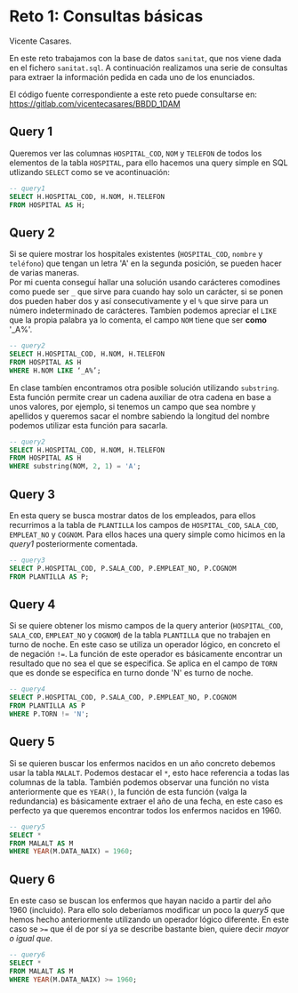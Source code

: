 # Reto 1: Consultas básicas

Vicente Casares.


En este reto trabajamos con la base de datos `sanitat`, que nos viene dada en el fichero `sanitat.sql`. A continuación realizamos una serie de consultas para extraer la información pedida en cada uno de los enunciados.  

El código fuente correspondiente a este reto puede consultarse en: https://gitlab.com/vicentecasares/BBDD_1DAM

## Query 1
Queremos ver las columnas `HOSPITAL_COD`, `NOM` y `TELEFON` de todos los elementos de la tabla `HOSPITAL`, para ello hacemos una query simple en SQL utlizando `SELECT` como se ve acontinuación:

```sql
-- query1
SELECT H.HOSPITAL_COD, H.NOM, H.TELEFON
FROM HOSPITAL AS H;
```

## Query 2
Si se quiere mostrar los hospitales existentes (`HOSPITAL_COD`, `nombre` y `teléfono`) que tengan un letra 'A' en la segunda posición, se pueden hacer de varias maneras.  
Por mi cuenta conseguí hallar una solución usando carácteres comodines como puede ser `_` que sirve para cuando hay solo un carácter, si se ponen dos pueden haber dos y así consecutivamente y el `%` que sirve para un número indeterminado de carácteres. Tambíen podemos apreciar el `LIKE` que la propia palabra ya lo comenta, el campo `NOM` tiene que ser **como** '_A%'.

```sql
-- query2
SELECT H.HOSPITAL_COD, H.NOM, H.TELEFON
FROM HOSPITAL AS H
WHERE H.NOM LIKE ‘_A%’;
```

En clase tambíen encontramos otra posible solución utilizando `substring`. Esta función permite crear un cadena auxiliar de otra cadena en base a unos valores, por ejemplo, si tenemos un campo que sea nombre y apellidos y queremos sacar el nombre sabiendo la longitud del nombre podemos utilizar esta función para sacarla.

```sql
-- query2
SELECT H.HOSPITAL_COD, H.NOM, H.TELEFON
FROM HOSPITAL AS H
WHERE substring(NOM, 2, 1) = 'A';
```

## Query 3
En esta query se busca mostrar datos de los empleados, para ellos recurrimos a la tabla de `PLANTILLA` los campos de `HOSPITAL_COD`, `SALA_COD`, `EMPLEAT_NO` y `COGNOM`. Para ellos haces una query simple como hicimos en la *query1* posteriormente comentada.

```sql
-- query3
SELECT P.HOSPITAL_COD, P.SALA_COD, P.EMPLEAT_NO, P.COGNOM
FROM PLANTILLA AS P;
```

## Query 4
Si se quiere obtener los mismo campos de la query anterior (`HOSPITAL_COD`, `SALA_COD`, `EMPLEAT_NO` y `COGNOM`) de la tabla `PLANTILLA` que no trabajen en turno de noche. En este caso se utiliza un operador lógico, en concreto el de negación `!=`. La función de este operador es básicamente encontrar un resultado que no sea el que se especifica. Se aplica en el campo de `TORN` que es donde se especifíca en turno donde 'N' es turno de noche.

```sql
-- query4
SELECT P.HOSPITAL_COD, P.SALA_COD, P.EMPLEAT_NO, P.COGNOM
FROM PLANTILLA AS P
WHERE P.TORN != 'N';
```

## Query 5
Si se quieren buscar los enfermos nacidos en un año concreto debemos usar la tabla `MALALT`. Podemos destacar el `*`, esto hace referencia a todas las columnas de la tabla. También podemos observar una función no vista anteriormente que es `YEAR()`, la función de esta función (valga la redundancia) es básicamente extraer el año de una fecha, en este caso es perfecto ya que queremos encontrar todos los enfermos nacidos en 1960. 

```sql
-- query5
SELECT *
FROM MALALT AS M
WHERE YEAR(M.DATA_NAIX) = 1960;
```

## Query 6
En este caso se buscan los enfermos que hayan nacido a partir del año 1960 (incluido). Para ello solo deberíamos modificar un poco la *query5* que hemos hecho anteriormente utilizando un operador lógico diferente. En este caso se `>=` que él de por sí ya se describe bastante bien, quiere decir *mayor o igual que*.   

```sql
-- query6
SELECT *
FROM MALALT AS M
WHERE YEAR(M.DATA_NAIX) >= 1960;
```
